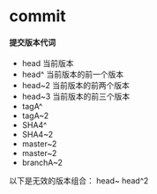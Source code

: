 # commit





#### 提交版本代词
* head 当前版本
* head^ 当前版本的前一个版本
* head~2 当前版本的前两个版本 
* head~3 当前版本的前三个版本 
* tagA^
* tagA~2
* SHA4^
* SHA4~2
* master~2
* master~2
* branchA~2


以下是无效的版本组合：
head~
head^2

